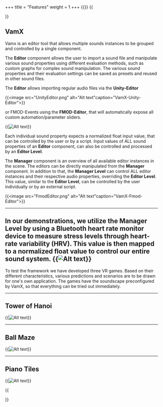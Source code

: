 +++
title = "Features"
weight = 1
+++
{{<mediathek id="533cd81f4b8c446af8757c8d4dcefd88" title="Features">}}
{{<section title="">}}

## VamX

Vamx is an editor tool that allows multiple sounds instances to be grouped and controlled by a single component.

The **Editor** component allows the user to import a sound file and manipulate various sound properties using different evaluation methods, such as custom graphs for complex sound manipulation. The various sound properties and their evaluation settings can be saved as presets and reused in other sound files.

The **Editor** allows importing regular audio files via the **Unity-Editor**

{{<image src="UnityEditor.png" alt="Alt text"caption="VamX-Unity-Editor">}}

or FMOD-Events using the **FMOD-Editor**, that will automatically expose all custom automation/parameter sliders.

{{<image src="Manager.png" alt="Alt text" caption="VamX-Manager">}}

Each individual sound property expects a normalized float input value, that can be controlled by the user or by a script. Input values of ALL sound properties of an **Editor** component, can also be controlled and processed by an **Editor Level**.

The **Manager** component is an overview of all available editor instances in the scene. The editors can be directly manipulated from the **Manager** component. In addition to that, the **Manager Level** can control ALL editor instances and their respective audio properties, overriding the **Editor Level**. This value, similar to the **Editor Level**, can be controlled by the user individually or by an external script.

{{<image src="FmodEditor.png" alt="Alt text"caption="VamX-Fmod-Editor">}}

---
In our demonstrations, we utilize the **Manager Level** by using a Bluetooth heart rate monitor device to measure stress levels through heart-rate variability (HRV). This value is then mapped to a normalized float value to control our entire sound system.
{{<image src="device.png" alt="Alt text" caption="VamX and heart rate measuring instrument are connected via bluetooth.">}}
---
To test the framework we have developed three VR games. Based on their different characteristics, various predictions and scenarios are to be drawn for one's own application. The games have the soundscape preconfigured by VamX, so that everything can be tried out immediately.


---

## Tower of Hanoi

{{<image src="hanoi.gif" alt="Alt text" caption="A low-stress task, which can be completed at its own pace">}}

---

## Ball Maze

{{<image src="ball.gif" alt="Alt text" caption="A stress level variable task in which you have to react on the virtual physics">}}


---

## Piano Tiles
{{<image src="pianotiles.gif" alt="Alt text" caption="Steadily increasing stress level due to this accelerating rhythm game. Can sound manipulation help us break the personal limit?">}}



{{</section>}}